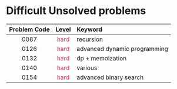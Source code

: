 # Difficult Unsolved problems

| Problem Code |               Level               | Keyword                      |
| :----------: | :-------------------------------: | :--------------------------- |
|     0087     | <font color="#FF2D55">hard</font> | recursion                    |
|     0126     | <font color="#FF2D55">hard</font> | advanced dynamic programming |
|     0132     | <font color="#FF2D55">hard</font> | dp + memoization             |
|     0140     | <font color="#FF2D55">hard</font> | various                      |
|     0154     | <font color="#FF2D55">hard</font> | advanced binary search       |
